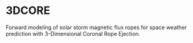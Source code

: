 # 3DCORE
Forward modeling of solar storm magnetic flux ropes for space weather prediction with 3-Dimensional Coronal Rope Ejection.





